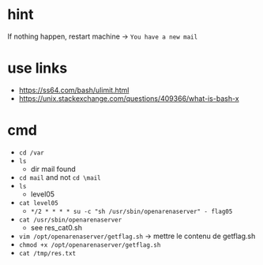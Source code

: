 # hint
If nothing happen, restart machine  -> ``You have a new mail``

# use links
* https://ss64.com/bash/ulimit.html
* https://unix.stackexchange.com/questions/409366/what-is-bash-x

# cmd
* ``cd /var``
* ``ls``
    * dir mail found
* ``cd mail`` and not ``cd \mail``
* ``ls``
    * level05
* ``cat level05``
    * ``*/2 * * * * su -c "sh /usr/sbin/openarenaserver" - flag05``
* ``cat /usr/sbin/openarenaserver``
    * see res_cat0.sh
* ``vim /opt/openarenaserver/getflag.sh`` -> mettre le contenu de getflag.sh
* ``chmod +x /opt/openarenaserver/getflag.sh``
* ``cat /tmp/res.txt``